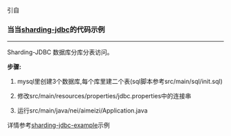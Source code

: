 引自[](https://github.com/ameizi/sharding-jdbc-sample.git)

### 当当[sharding-jdbc](https://github.com/dangdangdotcom/sharding-jdbc)的代码示例

-------

Sharding-JDBC 数据库分库分表访问。

**步骤:** 

1. mysql里创建3个数据库,每个库里建二个表(sql脚本参考src/main/sql/init.sql)

2. 修改src/main/resources/properties/jdbc.properties中的连接串

3. 运行src/main/java/nei/aimeizi/Application.java

详情参考[sharding-jdbc-example](https://github.com/dangdangdotcom/sharding-jdbc/tree/master/sharding-jdbc-example)示例
